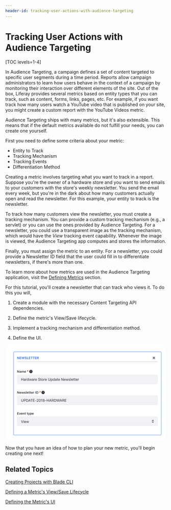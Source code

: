 ```yaml
---
header-id: tracking-user-actions-with-audience-targeting
---
```


# Tracking User Actions with Audience Targeting

[TOC levels=1-4]

In Audience Targeting, a campaign defines a set of content targeted to specific 
user segments during a time period. Reports allow campaign administrators to 
learn how users behave in the context of a campaign by monitoring their 
interaction over different elements of the site. Out of the box, Liferay 
provides several metrics based on entity types that you can track, such as 
content, forms, links, pages, etc. For example, if you want track how many users
watch a YouTube video that is published on your site, you might create a custom
report with the YouTube Videos metric.

Audience Targeting ships with many metrics, but it's also extensible. This 
means that if the default metrics available do not fulfill your needs, you can 
create one yourself.

First you need to define some criteria about your metric:

- Entity to Track
- Tracking Mechanism
- Tracking Events
- Differentiation Method

Creating a metric involves targeting what you want to track in a report. Suppose
you're the owner of a hardware store and you want to send emails to your
customers with the store's weekly newsletter. You send the email every week, but
you're in the dark about how many customers actually open and read the
newsletter. For this example, your entity to track is the newsletter.

To track how many customers view the newsletter, you must create a tracking
mechanism. You can provide a custom tracking mechanism (e.g., a servlet) or you
can use the ones provided by Audience Targeting. For a newsletter, you could
use a transparent image as the tracking mechanism, which would have the *View*
tracking event capability. Whenever the image is viewed, the Audience Targeting
app computes and stores the information.

Finally, you must assign the metric to an entity. For a newsletter, you could
provide a Newsletter ID field that the user could fill in to differentiate
newsletters, if there's more than one.

To learn more about how metrics are used in the Audience Targeting application,
visit the
[Defining Metrics](https://dev.liferay.com/discover/portal/-/knowledge_base/7-1/managing-campaigns#defining-metrics)
section.

For this tutorial, you'll create a newsletter that can track who views it. To do
this you will,

1.  Create a module with the necessary Content Targeting API dependencies.

2.  Define the metric's View/Save lifecycle.

3.  Implement a tracking mechanism and differentiation method.

4.  Define the UI.

![Figure 1: The sample Newsletter metric requires the newsletter name, ID, and event type.](../../../images-dxp/metric-template.png)

Now that you have an idea of how to plan your new metric, you'll begin
creating one next!

## Related Topics

[Creating Projects with Blade CLI](/docs/7-1/tutorials/-/knowledge_base/t/creating-projects-with-blade-cli)

[Defining a Metric's View/Save Lifecycle](/docs/7-1/user/-/knowledge_base/u/defining-a-metrics-view-save-lifecycle)

[Defining the Metric's UI](/docs/7-1/user/-/knowledge_base/u/defining-the-metrics-ui)
